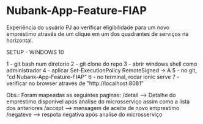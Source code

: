 # Nubank-App-Feature-FIAP

Experiência do usuário PJ ao verificar eligibilidade para um novo empréstimo através de um clique em um dos quadrantes de serviços na horizontal.

SETUP - WINDOWS 10

1 - git bash num diretorio
2 - git clone do repo
3 - abrir windows shell como administrador
4 - aplicar Set-ExecutionPolicy RemoteSigned -> A
5 - no git, "cd Nubank-App-Feature-FIAP"
6 - no terminal, rodar ionic serve
7 - verificar no browser através de "http://localhost:8081"

Obs.: Foram mapeadas as seguintes paginas:
/detail --> Detalhe do emprestimo disponivel após analise do microsserviço assim como a lista dos anteriores
/accept --> mensagem de aceite de novo emprestimo
/negateve --> respota negativa após analise do microsserviço
